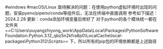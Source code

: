 #windows 
#macOS/Linux 
亟待解决的问题：在使用python虚拟环境时出现的问题，安装pyenv/pipenv/conda等组件后，无法在终端中直接调用
参考如下描述：[](obsidian://open?vault=learn&file=internship%2F2024.1.19)
2024.2.28 更新：conda添加环境变量后修好了
对于python的各个模块统一都在文件夹==C:\Users\ouyangzhiyong_work\AppData\Local\Packages\PythonSoftwareFoundation.Python.3.12_qbz5n2kfra8p0\LocalCache\local-packages\Python312\Scripts==
下，所以所有的pip包的环境依赖都是上述路径
